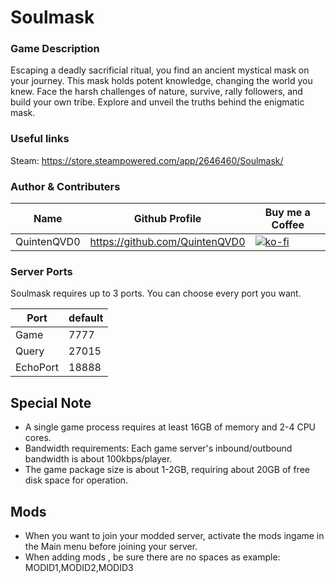 # Soulmask

### Game Description

 Escaping a deadly sacrificial ritual, you find an ancient mystical mask on your journey. This mask holds potent knowledge, changing the world you knew. Face the harsh challenges of nature, survive, rally followers, and build your own tribe. Explore and unveil the truths behind the enigmatic mask. 

### Useful links

Steam: https://store.steampowered.com/app/2646460/Soulmask/

### Author & Contributers
| Name        | Github Profile  | Buy me a Coffee |
| ------------- |-------------|-------------|
|   QuintenQVD0   | https://github.com/QuintenQVD0 | [![ko-fi](https://ko-fi.com/img/githubbutton_sm.svg)](https://ko-fi.com/J3J2HGECS) |


### Server Ports

Soulmask requires up to 3 ports. You can choose every port you want.

| Port     | default       |
|--------- |---------------|
| Game     |     7777      |
| Query    |     27015     |
| EchoPort |     18888     |

## Special Note

- A single game process requires at least 16GB of memory and 2-4 CPU cores.
- Bandwidth requirements: Each game server's inbound/outbound bandwidth is about 100kbps/player.
- The game package size is about 1-2GB, requiring about 20GB of free disk space for operation.

## Mods 
- When you want to join your modded server, activate the mods ingame in the Main menu before joining your server.
- When adding mods , be sure there are no spaces as example: MODID1,MODID2,MODID3
